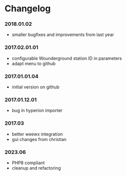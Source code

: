 # Changelog
### 2018.01.02
* smaller bugfixes and improvements from last year

### 2017.02.01.01
* configurable Wounderground station ID in parameters
* adapt menu to github

### 2017.01.01.04
* initial version on github

### 2017.01.12.01
* bug in hyperion importer

### 2017.03
* better weewx integration
* gui changes from christian

### 2023.06
* PHP8 compliant
* cleanup and refactoring
